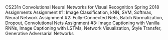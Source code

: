 CS231n Convolutional Neural Networks for Visual Recognition
Spring 2018 Assignments
Assignment #1: Image Classification, kNN, SVM, Softmax, Neural Network
Assignment #2: Fully-Connected Nets, Batch Normalization, Dropout, Convolutional Nets
Assignment #3: Image Captioning with Vanilla RNNs, Image Captioning with LSTMs, Network Visualization, Style Transfer, Generative Adversarial Networks
